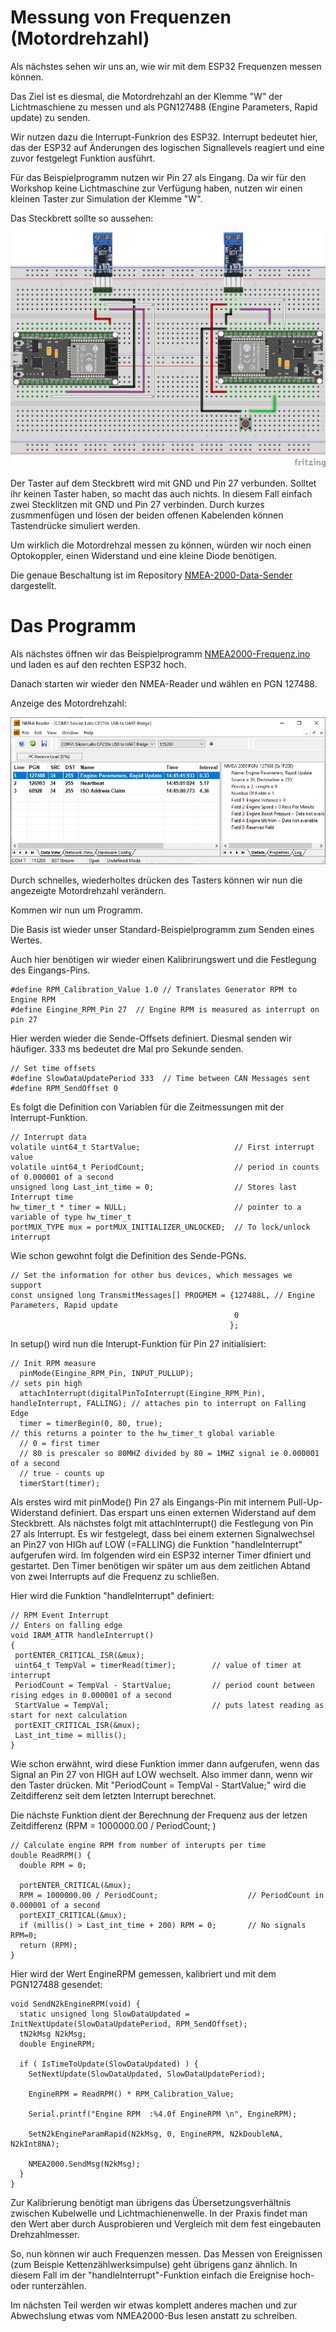 # Messung von Frequenzen (Motordrehzahl)

Als nächstes sehen wir uns an, wie wir mit dem ESP32 Frequenzen messen können.

Das Ziel ist es diesmal, die Motordrehzahl an der Klemme "W" der Lichtmaschiene zu messen und als PGN127488 (Engine Parameters, Rapid update) zu senden.
    
Wir nutzen dazu die Interrupt-Funkrion des ESP32. Interrupt bedeutet hier, das der ESP32 auf Änderungen des logischen Signallevels reagiert und eine zuvor festgelegt Funktion ausführt. 

Für das Beispielprogramm nutzen wir Pin 27 als Eingang. Da wir für den Workshop keine Lichtmaschine zur Verfügung haben, nutzen wir einen kleinen Taster zur Simulation der Klemme "W".

Das Steckbrett sollte so aussehen:

![Steckbrett-Frequenz](https://github.com/AK-Homberger/NMEA2000-Workshop/blob/main/Bilder/NMEA2000-Frequenz_Steckplatine.png)

Der Taster auf dem Steckbrett wird mit GND und Pin 27 verbunden. Solltet ihr keinen Taster haben, so macht das auch nichts. In diesem Fall einfach zwei Stecklitzen mit GND und Pin 27 verbinden. Durch kurzes zusmmenfügen und lösen der beiden offenen Kabelenden können Tastendrücke simuliert werden.

Um wirklich die Motordrehzal messen zu können, würden wir noch einen Optokoppler, einen Widerstand und eine kleine Diode benötigen.

Die genaue Beschaltung ist im Repository [NMEA-2000-Data-Sender](https://github.com/AK-Homberger/NMEA2000-Data-Sender) dargestellt.


# Das Programm

Als nächstes öffnen wir das Beispielprogramm [NMEA2000-Frequenz.ino](https://github.com/AK-Homberger/NMEA2000-Workshop/blob/main/NMEA2000-Frequenz/NMEA2000-Frequenz.ino) und laden es auf den rechten ESP32 hoch.

Danach starten wir wieder den NMEA-Reader und wählen en PGN 127488.

Anzeige des Motordrehzahl:

![NMEA-Reader7](https://github.com/AK-Homberger/NMEA2000-Workshop/blob/main/Bilder/NMEAReader-7.png)

Durch schnelles, wiederholtes drücken des Tasters können wir nun die angezeigte Motordrehzahl verändern.

Kommen wir nun um Programm.

Die Basis ist wieder unser Standard-Beispielprogramm zum Senden eines Wertes.

Auch hier benötigen wir wieder einen Kalibrirungswert und die Festlegung des Eingangs-Pins.
```
#define RPM_Calibration_Value 1.0 // Translates Generator RPM to Engine RPM 
#define Eingine_RPM_Pin 27  // Engine RPM is measured as interrupt on pin 27
```

Hier werden wieder die Sende-Offsets definiert. Diesmal senden wir häufiger. 333 ms bedeutet dre Mal pro Sekunde senden.
```
// Set time offsets
#define SlowDataUpdatePeriod 333  // Time between CAN Messages sent
#define RPM_SendOffset 0
```

Es folgt die Definition con Variablen für die Zeitmessungen mit der Interrupt-Funktion.

```
// Interrupt data
volatile uint64_t StartValue;                     // First interrupt value
volatile uint64_t PeriodCount;                    // period in counts of 0.000001 of a second
unsigned long Last_int_time = 0;                  // Stores last Interrupt time
hw_timer_t * timer = NULL;                        // pointer to a variable of type hw_timer_t
portMUX_TYPE mux = portMUX_INITIALIZER_UNLOCKED;  // To lock/unlock interrupt
```

Wie schon gewohnt folgt die Definition des Sende-PGNs.
```
// Set the information for other bus devices, which messages we support
const unsigned long TransmitMessages[] PROGMEM = {127488L, // Engine Parameters, Rapid update                                                  
                                                  0
                                                 };
```

In setup() wird nun die Interupt-Funktion für Pin 27 initialisiert:

```
// Init RPM measure
  pinMode(Eingine_RPM_Pin, INPUT_PULLUP);                                            // sets pin high
  attachInterrupt(digitalPinToInterrupt(Eingine_RPM_Pin), handleInterrupt, FALLING); // attaches pin to interrupt on Falling Edge
  timer = timerBegin(0, 80, true);                                                   // this returns a pointer to the hw_timer_t global variable
  // 0 = first timer
  // 80 is prescaler so 80MHZ divided by 80 = 1MHZ signal ie 0.000001 of a second
  // true - counts up
  timerStart(timer);   
 ```
 
Als erstes wird mit pinMode() Pin 27 als Eingangs-Pin mit internem Pull-Up-Widerstand definiert. Das erspart uns einen externen Widerstand auf dem Steckbrett.
Als nächstes folgt mit attachInterrupt() die Festlegung von Pin 27 als Interrupt. Es wir festgelegt, dass bei einem externen Signalwechsel an Pin27 von HIGh auf LOW (=FALLING) die Funktion "handleInterrupt" aufgerufen wird.
Im folgenden wird ein ESP32 interner Timer dfiniert und gestartet. Den Timer benötigen wir später um aus dem zeitlichen Abtand von zwei Interrupts auf die Frequenz zu schließen.

Hier wird die Funktion "handleInterrupt" definiert:
 
 ```
// RPM Event Interrupt
// Enters on falling edge
void IRAM_ATTR handleInterrupt()
{
  portENTER_CRITICAL_ISR(&mux);
  uint64_t TempVal = timerRead(timer);        // value of timer at interrupt
  PeriodCount = TempVal - StartValue;         // period count between rising edges in 0.000001 of a second
  StartValue = TempVal;                       // puts latest reading as start for next calculation
  portEXIT_CRITICAL_ISR(&mux);
  Last_int_time = millis();
}
```
Wie schon erwähnt, wird diese Funktion immer dann aufgerufen, wenn das Signal an Pin 27 von HIGH auf LOW wechselt. Also immer dann, wenn wir den Taster drücken.
Mit "PeriodCount = TempVal - StartValue;" wird die Zeitdifferenz seit dem letzten Interrupt berechnet.


Die nächste Funktion dient der Berechnung der Frequenz aus der letzen Zeitdifferenz (RPM = 1000000.00 / PeriodCount; )
```
// Calculate engine RPM from number of interupts per time
double ReadRPM() {
  double RPM = 0;

  portENTER_CRITICAL(&mux);
  RPM = 1000000.00 / PeriodCount;                    // PeriodCount in 0.000001 of a second
  portEXIT_CRITICAL(&mux);
  if (millis() > Last_int_time + 200) RPM = 0;       // No signals RPM=0;
  return (RPM);
}

```

Hier wird der Wert EngineRPM gemessen, kalibriert und mit dem PGN127488 gesendet:

```
void SendN2kEngineRPM(void) {
  static unsigned long SlowDataUpdated = InitNextUpdate(SlowDataUpdatePeriod, RPM_SendOffset);
  tN2kMsg N2kMsg;
  double EngineRPM;
  
  if ( IsTimeToUpdate(SlowDataUpdated) ) {
    SetNextUpdate(SlowDataUpdated, SlowDataUpdatePeriod);

    EngineRPM = ReadRPM() * RPM_Calibration_Value;
    
    Serial.printf("Engine RPM  :%4.0f EngineRPM \n", EngineRPM);

    SetN2kEngineParamRapid(N2kMsg, 0, EngineRPM, N2kDoubleNA, N2kInt8NA);

    NMEA2000.SendMsg(N2kMsg);
  }
}
```
Zur Kalibrierung benötigt man übrigens das Übersetzungsverhältnis zwischen Kubelwelle und Lichtmachienenwelle. In der Praxis findet man den Wert aber durch Ausprobieren und Vergleich mit dem fest eingebauten Drehzahlmesser.

So, nun können wir auch Frequenzen messen. Das Messen von Ereignissen (zum Beispie Kettenzählwerksimpulse) geht übrigens ganz ähnlich. In diesem Fall im der "handleInterrupt"-Funktion einfach die Ereignise hoch- oder runterzählen.

Im nächsten Teil werden wir etwas komplett anderes machen und zur Abwechslung etwas vom NMEA2000-Bus lesen anstatt zu schreiben.


